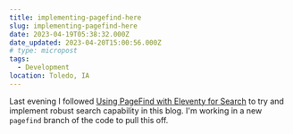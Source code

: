 ```yaml
---
title: implementing-pagefind-here
slug: implementing-pagefind-here
date: 2023-04-19T05:38:32.000Z
date_updated: 2023-04-20T15:00:56.000Z
# type: micropost
tags: 
  - Development
location: Toledo, IA
---
```


Last evening I followed [Using PageFind with Eleventy for Search](https://rknight.me/using-pagefind-with-eleventy-for-search/) to try and implement robust search capability in this blog.  I'm working in a new `pagefind` branch of the code to pull this off.
